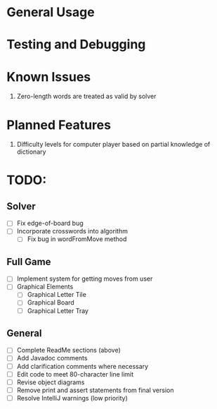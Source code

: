 # General Usage

# Testing and Debugging

# Known Issues

1. Zero-length words are treated as valid by solver

# Planned Features

1. Difficulty levels for computer player based on partial knowledge of dictionary

# TODO:

## Solver

- [ ] Fix edge-of-board bug
- [ ] Incorporate crosswords into algorithm
  - [ ] Fix bug in wordFromMove method

## Full Game

- [ ] Implement system for getting moves from user
- [ ] Graphical Elements
  - [ ] Graphical Letter Tile
  - [ ] Graphical Board
  - [ ] Graphical Letter Tray

## General

- [ ] Complete ReadMe sections (above)
- [ ] Add Javadoc comments
- [ ] Add clarification comments where necessary
- [ ] Edit code to meet 80-character line limit
- [ ] Revise object diagrams
- [ ] Remove print and assert statements from final version
- [ ] Resolve IntelliJ warnings (low priority)